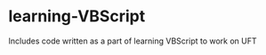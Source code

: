 learning-VBScript
=================

Includes code written as a part of learning VBScript to work on UFT
